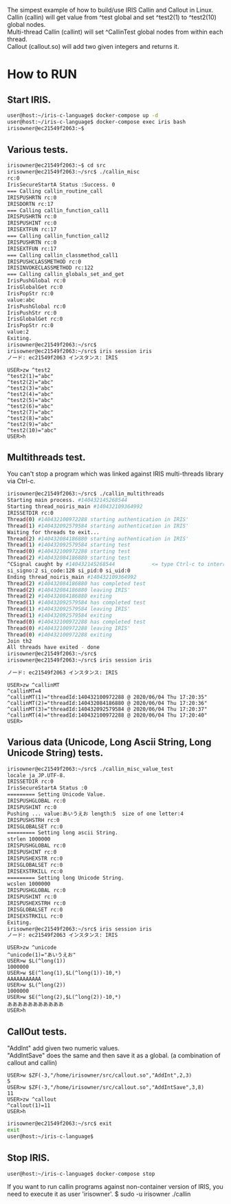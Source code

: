 The simpest example of how to build/use IRIS Callin and Callout in Linux.  
Callin (callin) will get value from ^test global and set ^test2(1) to ^test2(10) global nodes.  
Multi-thread Callin (callint) will set ^CallinTest global nodes from within each thread.  
Callout (callout.so) will add two given integers and returns it.  
# How to RUN

## Start IRIS.
```bash
user@host:~/iris-c-language$ docker-compose up -d
user@host:~/iris-c-language$ docker-compose exec iris bash
irisowner@ec21549f2063:~$
```
## Various tests.
```bash
irisowner@ec21549f2063:~$ cd src
irisowner@ec21549f2063:~/src$ ./callin_misc
rc:0
IrisSecureStartA Status :Success. 0
=== Calling callin_routine_call
IRISPUSHRTN rc:0
IRISDORTN rc:17
=== Calling callin_function_call1
IRISPUSHRTN rc:0
IRISPUSHINT rc:0
IRISEXTFUN rc:17
=== Calling callin_function_call2
IRISPUSHRTN rc:0
IRISEXTFUN rc:17
=== Calling callin_classmethod_call1
IRISPUSHCLASSMETHOD rc:0
IRISINVOKECLASSMETHOD rc:122
=== Calling callin_globals_set_and_get
IrisPushGlobal rc:0
IrisGlobalGet rc:0
IrisPopStr rc:0
value:abc
IrisPushGlobal rc:0
IrisPushStr rc:0
IrisGlobalGet rc:0
IrisPopStr rc:0
value:2
Exiting.
irisowner@ec21549f2063:~/src$
irisowner@ec21549f2063:~/src$ iris session iris
ノード: ec21549f2063 インスタンス: IRIS
```
```ObjectScript
USER>zw ^test2
^test2(1)="abc"
^test2(2)="abc"
^test2(3)="abc"
^test2(4)="abc"
^test2(5)="abc"
^test2(6)="abc"
^test2(7)="abc"
^test2(8)="abc"
^test2(9)="abc"
^test2(10)="abc"
USER>h
```
## Multithreads test.
You can't stop a program which was linked against IRIS multi-threads library via Ctrl-c.
```bash
irisowner@ec21549f2063:~/src$ ./callin_multithreads
Starting main process. #140432145268544
Starting thread_noiris_main #140432109364992
IRISSETDIR rc:0
Thread(0) #140432100972288 starting authentication in IRIS'
Thread(1) #140432092579584 starting authentication in IRIS'
Waiting for threads to exit...
Thread(2) #140432084186880 starting authentication in IRIS'
Thread(1) #140432092579584 starting test
Thread(0) #140432100972288 starting test
Thread(2) #140432084186880 starting test
^CSignal caught by #140432145268544            <= type Ctrl-c to interrupt
si_signo:2 si_code:128 si_pid:0 si_uid:0
Ending thread_noiris_main #140432109364992
Thread(2) #140432084186880 has completed test
Thread(2) #140432084186880 leaving IRIS'
Thread(2) #140432084186880 exiting
Thread(1) #140432092579584 has completed test
Thread(1) #140432092579584 leaving IRIS'
Thread(1) #140432092579584 exiting
Thread(0) #140432100972288 has completed test
Thread(0) #140432100972288 leaving IRIS'
Thread(0) #140432100972288 exiting
Join th2
All threads have exited - done
irisowner@ec21549f2063:~/src$
irisowner@ec21549f2063:~/src$ iris session iris

ノード: ec21549f2063 インスタンス: IRIS
```
```ObjectScript
USER>zw ^callinMT
^callinMT=4
^callinMT(1)="threadId:140432100972288 @ 2020/06/04 Thu 17:20:35"
^callinMT(2)="threadId:140432084186880 @ 2020/06/04 Thu 17:20:36"
^callinMT(3)="threadId:140432092579584 @ 2020/06/04 Thu 17:20:37"
^callinMT(4)="threadId:140432100972288 @ 2020/06/04 Thu 17:20:40"
USER>
```
## Various data (Unicode, Long Ascii String, Long Unicode String) tests.
```bash
irisowner@ec21549f2063:~/src$ ./callin_misc_value_test
locale ja_JP.UTF-8.
IRISSETDIR rc:0
IrisSecureStartA Status :0
========= Setting Unicode Value.
IRISPUSHGLOBAL rc:0
IRISPUSHINT rc:0
Pushing ... value:あいうえお length:5  size of one letter:4
IRISPUSHSTRH rc:0
IRISGLOBALSET rc:0
========= Setting long ascii String.
strlen 1000000
IRISPUSHGLOBAL rc:0
IRISPUSHINT rc:0
IRISPUSHEXSTR rc:0
IRISGLOBALSET rc:0
IRISEXSTRKILL rc:0
========= Setting long Unicode String.
wcslen 1000000
IRISPUSHGLOBAL rc:0
IRISPUSHINT rc:0
IRISPUSHEXSTRH rc:0
IRISGLOBALSET rc:0
IRISEXSTRKILL rc:0
Exiting.
irisowner@ec21549f2063:~/src$ iris session iris
ノード: ec21549f2063 インスタンス: IRIS
```
```ObjectScript
USER>zw ^unicode
^unicode(1)="あいうえお"
USER>w $L(^long(1))
1000000
USER>w $E(^long(1),$L(^long(1))-10,*)
AAAAAAAAAAA
USER>w $L(^long(2))
1000000
USER>w $E(^long(2),$L(^long(2))-10,*)
あああああああああああ
USER>h
```
## CallOut tests.  
"AddInt" add given two numeric values.  
"AddIntSave" does the same and then save it as a global. (a combination of callout and callin)
```ObjectScript
USER>w $ZF(-3,"/home/irisowner/src/callout.so","AddInt",2,3)
5
USER>w $ZF(-3,"/home/irisowner/src/callout.so","AddIntSave",3,8)
11
USER>zw ^callout
^callout(1)=11
USER>h
```
```bash
irisowner@ec21549f2063:~/src$ exit
exit
user@host:~/iris-c-language$
```

## Stop IRIS.
```bash
user@host:~/iris-c-language$ docker-compose stop
```

If you want to run callin programs against non-container version of IRIS, you need to execute it as user 'irisowner'. 
$ sudo -u irisowner ./callin

